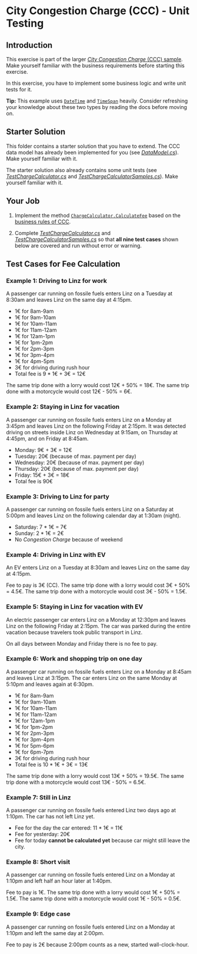# City Congestion Charge (CCC) - Unit Testing

## Introduction

This exercise is part of the larger [*City Congestion Charge* (CCC) sample](..). Make yourself familiar with the business requirements before starting this exercise.

In this exercise, you have to implement some business logic and write unit tests for it.

**Tip:** This example uses [`DateTime`](https://docs.microsoft.com/en-us/dotnet/api/system.datetime) and [`TimeSpan`](https://docs.microsoft.com/en-us/dotnet/api/system.timespan) heavily. Consider refreshing your knowledge about these two types by reading the docs before moving on.

## Starter Solution

This folder contains a starter solution that you have to extend. The CCC data model has already been implemented for you (see [*DataModel.cs*](CityCongestionCharge.Data/DataModel.cs)). Make yourself familiar with it.

The starter solution also already contains some unit tests (see [*TestChargeCalculator.cs*](CityCongestionCharge.Data.Tests/TestChargeCalculator.cs) and [*TestChargeCalculatorSamples.cs*](CityCongestionCharge.Data.Tests/TestChargeCalculatorSamples.cs)). Make yourself familiar with it.

## Your Job

1. Implement the method [`ChargeCalculator.CalculateFee`](CityCongestionCharge.Data/ChargeCalculator.cs) based on the [business rules of CCC](../readme.md).

2. Complete [*TestChargeCalculator.cs*](CityCongestionCharge.Data.Tests/TestChargeCalculator.cs) and [*TestChargeCalculatorSamples.cs*](CityCongestionCharge.Data.Tests/TestChargeCalculatorSamples.cs) so that **all nine test cases** shown below are covered and run without error or warning.

## Test Cases for Fee Calculation

### Example 1: Driving to Linz for work

A passenger car running on fossile fuels enters Linz on a Tuesday at 8:30am and leaves Linz on the same day at 4:15pm.

* 1€ for 8am-9am
* 1€ for 9am-10am
* 1€ for 10am-11am
* 1€ for 11am-12am
* 1€ for 12am-1pm
* 1€ for 1pm-2pm
* 1€ for 2pm-3pm
* 1€ for 3pm-4pm
* 1€ for 4pm-5pm
* 3€ for driving during rush hour
* Total fee is 9 * 1€ + 3€ = 12€

The same trip done with a lorry would cost 12€ + 50% = 18€. The same trip done with a motorcycle would cost 12€ - 50% = 6€.

### Example 2: Staying in Linz for vacation

A passenger car running on fossile fuels enters Linz on a Monday at 3:45pm and leaves Linz on the following Friday at 2:15pm. It was detected driving on streets inside Linz on Wednesday at 9:15am, on Thursday at 4:45pm, and on Friday at 8:45am.

* Monday: 9€ + 3€ = 12€
* Tuesday: 20€ (because of max. payment per day)
* Wednesday: 20€ (because of max. payment per day)
* Thursday: 20€ (because of max. payment per day)
* Friday: 15€ + 3€ = 18€
* Total fee is 90€

### Example 3: Driving to Linz for party

A passenger car running on fossile fuels enters Linz on a Saturday at 5:00pm and leaves Linz on the following calendar day at 1:30am (night).

* Saturday: 7 * 1€ = 7€
* Sunday: 2 * 1€ = 2€
* No *Congestion Charge* because of weekend

### Example 4: Driving in Linz with EV

An EV enters Linz on a Tuesday at 8:30am and leaves Linz on the same day at 4:15pm.

Fee to pay is 3€ (CC). The same trip done with a lorry would cost 3€ + 50% = 4.5€. The same trip done with a motorcycle would cost 3€ - 50% = 1.5€.

### Example 5: Staying in Linz for vacation with EV

An electric passenger car enters Linz on a Monday at 12:30pm and leaves Linz on the following Friday at 2:15pm. The car was parked during the entire vacation because travelers took public transport in Linz.

On all days between Monday and Friday there is no fee to pay.

### Example 6: Work and shopping trip on one day

A passenger car running on fossile fuels enters Linz on a Monday at 8:45am and leaves Linz at 3:15pm. The car enters Linz on the same Monday at 5:10pm and leaves again at 6:30pm.

* 1€ for 8am-9am
* 1€ for 9am-10am
* 1€ for 10am-11am
* 1€ for 11am-12am
* 1€ for 12am-1pm
* 1€ for 1pm-2pm
* 1€ for 2pm-3pm
* 1€ for 3pm-4pm
* 1€ for 5pm-6pm
* 1€ for 6pm-7pm
* 3€ for driving during rush hour
* Total fee is 10 * 1€ + 3€ = 13€

The same trip done with a lorry would cost 13€ + 50% = 19.5€. The same trip done with a motorcycle would cost 13€ - 50% = 6.5€.

### Example 7: Still in Linz

A passenger car running on fossile fuels entered Linz two days ago at 1:10pm. The car has not left Linz yet.

* Fee for the day the car entered: 11 * 1€ = 11€
* Fee for yesterday: 20€
* Fee for today **cannot be calculated yet** because car might still leave the city.

### Example 8: Short visit

A passenger car running on fossile fuels entered Linz on a Monday at 1:10pm and left half an hour later at 1:40pm.

Fee to pay is 1€. The same trip done with a lorry would cost 1€ + 50% = 1.5€. The same trip done with a motorcycle would cost 1€ - 50% = 0.5€.

### Example 9: Edge case

A passenger car running on fossile fuels entered Linz on a Monday at 1:10pm and left the same day at 2:00pm.

Fee to pay is 2€ because 2:00pm counts as a new, started wall-clock-hour.
